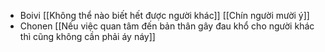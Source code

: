 - Boivi [[Không thể nào biết hết được người khác]] [[Chín người mười ý]] 
- Chonen [[Nếu việc quan tâm đến bản thân gây đau khổ cho người khác thì cũng không cần phải áy náy]]